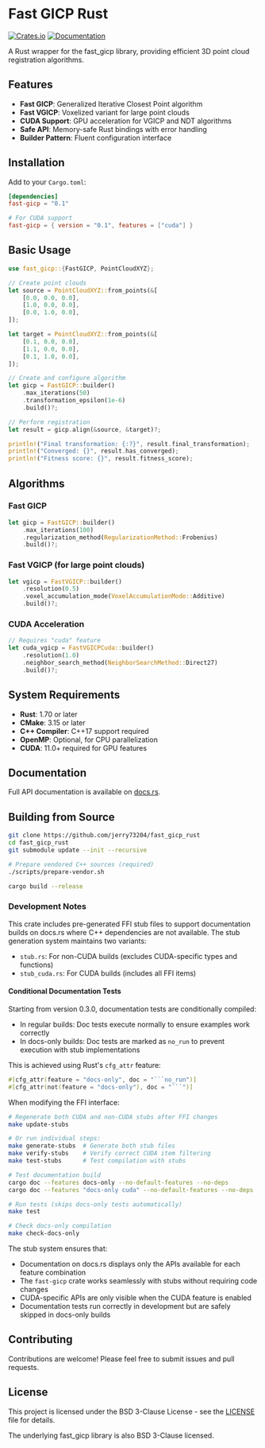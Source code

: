 # Fast GICP Rust

[![Crates.io](https://img.shields.io/crates/v/fast-gicp.svg)](https://crates.io/crates/fast-gicp)
[![Documentation](https://docs.rs/fast-gicp/badge.svg)](https://docs.rs/fast-gicp)

A Rust wrapper for the fast_gicp library, providing efficient 3D point cloud registration algorithms.

## Features

- **Fast GICP**: Generalized Iterative Closest Point algorithm
- **Fast VGICP**: Voxelized variant for large point clouds
- **CUDA Support**: GPU acceleration for VGICP and NDT algorithms
- **Safe API**: Memory-safe Rust bindings with error handling
- **Builder Pattern**: Fluent configuration interface

## Installation

Add to your `Cargo.toml`:

```toml
[dependencies]
fast-gicp = "0.1"

# For CUDA support
fast-gicp = { version = "0.1", features = ["cuda"] }
```

## Basic Usage

```rust
use fast_gicp::{FastGICP, PointCloudXYZ};

// Create point clouds
let source = PointCloudXYZ::from_points(&[
    [0.0, 0.0, 0.0],
    [1.0, 0.0, 0.0],
    [0.0, 1.0, 0.0],
]);

let target = PointCloudXYZ::from_points(&[
    [0.1, 0.0, 0.0],
    [1.1, 0.0, 0.0],
    [0.1, 1.0, 0.0],
]);

// Create and configure algorithm
let gicp = FastGICP::builder()
    .max_iterations(50)
    .transformation_epsilon(1e-6)
    .build()?;

// Perform registration
let result = gicp.align(&source, &target)?;

println!("Final transformation: {:?}", result.final_transformation);
println!("Converged: {}", result.has_converged);
println!("Fitness score: {}", result.fitness_score);
```

## Algorithms

### Fast GICP
```rust
let gicp = FastGICP::builder()
    .max_iterations(100)
    .regularization_method(RegularizationMethod::Frobenius)
    .build()?;
```

### Fast VGICP (for large point clouds)
```rust
let vgicp = FastVGICP::builder()
    .resolution(0.5)
    .voxel_accumulation_mode(VoxelAccumulationMode::Additive)
    .build()?;
```

### CUDA Acceleration
```rust
// Requires "cuda" feature
let cuda_vgicp = FastVGICPCuda::builder()
    .resolution(1.0)
    .neighbor_search_method(NeighborSearchMethod::Direct27)
    .build()?;
```

## System Requirements

- **Rust**: 1.70 or later
- **CMake**: 3.15 or later
- **C++ Compiler**: C++17 support required
- **OpenMP**: Optional, for CPU parallelization
- **CUDA**: 11.0+ required for GPU features

## Documentation

Full API documentation is available on [docs.rs](https://docs.rs/fast-gicp).

## Building from Source

```bash
git clone https://github.com/jerry73204/fast_gicp_rust
cd fast_gicp_rust
git submodule update --init --recursive

# Prepare vendored C++ sources (required)
./scripts/prepare-vendor.sh

cargo build --release
```

### Development Notes

This crate includes pre-generated FFI stub files to support documentation builds on docs.rs where C++ dependencies are not available. The stub generation system maintains two variants:
- `stub.rs`: For non-CUDA builds (excludes CUDA-specific types and functions)
- `stub_cuda.rs`: For CUDA builds (includes all FFI items)

#### Conditional Documentation Tests

Starting from version 0.3.0, documentation tests are conditionally compiled:
- In regular builds: Doc tests execute normally to ensure examples work correctly
- In docs-only builds: Doc tests are marked as `no_run` to prevent execution with stub implementations

This is achieved using Rust's `cfg_attr` feature:
```rust
#[cfg_attr(feature = "docs-only", doc = "```no_run")]
#[cfg_attr(not(feature = "docs-only"), doc = "```")]
```

When modifying the FFI interface:

```bash
# Regenerate both CUDA and non-CUDA stubs after FFI changes
make update-stubs

# Or run individual steps:
make generate-stubs  # Generate both stub files
make verify-stubs    # Verify correct CUDA item filtering
make test-stubs      # Test compilation with stubs

# Test documentation build
cargo doc --features docs-only --no-default-features --no-deps
cargo doc --features "docs-only cuda" --no-default-features --no-deps

# Run tests (skips docs-only tests automatically)
make test

# Check docs-only compilation
make check-docs-only
```

The stub system ensures that:
- Documentation on docs.rs displays only the APIs available for each feature combination
- The `fast-gicp` crate works seamlessly with stubs without requiring code changes
- CUDA-specific APIs are only visible when the CUDA feature is enabled
- Documentation tests run correctly in development but are safely skipped in docs-only builds

## Contributing

Contributions are welcome! Please feel free to submit issues and pull requests.

## License

This project is licensed under the BSD 3-Clause License - see the [LICENSE](LICENSE) file for details.

The underlying fast_gicp library is also BSD 3-Clause licensed.
